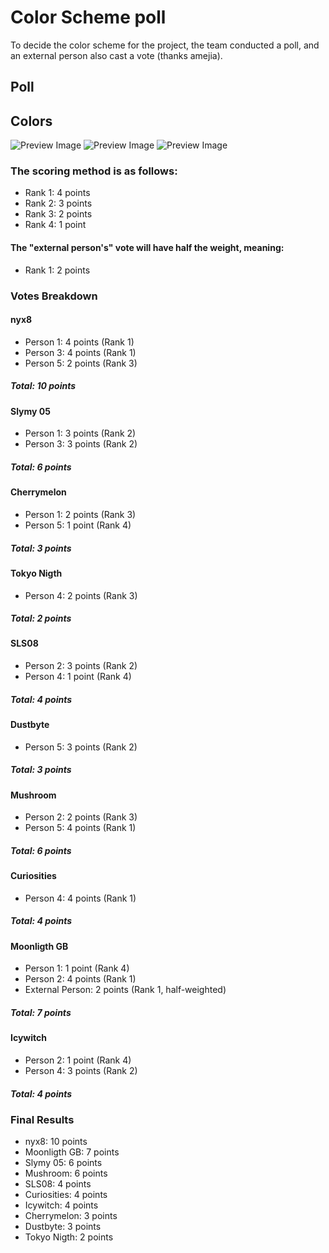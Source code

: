 # Color Scheme poll

To decide the color scheme for the project, the team conducted a poll, and an external person also cast a vote (thanks amejia).

## Poll

## Colors

![Preview Image](https://github.com/isromero/transcendence/tree/feat/Frontend-concept-map/frontend-concept/color_poll/img/colors1.jpg)
![Preview Image](https://github.com/isromero/transcendence/tree/feat/Frontend-concept-map/frontend-concept/color_poll/img/colors2.jpg)
![Preview Image](https://github.com/isromero/transcendence/tree/feat/Frontend-concept-map/frontend-concept/color_poll/img/colors3.jpg)

### The scoring method is as follows:

- Rank 1: 4 points
- Rank 2: 3 points
- Rank 3: 2 points
- Rank 4: 1 point

#### The "external person's" vote will have half the weight, meaning:
- Rank 1: 2 points


### Votes Breakdown
#### nyx8

- Person 1: 4 points (Rank 1)
- Person 3: 4 points (Rank 1)
- Person 5: 2 points (Rank 3)
##### Total: 10 points

#### Slymy 05

- Person 1: 3 points (Rank 2)
- Person 3: 3 points (Rank 2)
##### Total: 6 points

#### Cherrymelon

- Person 1: 2 points (Rank 3)
- Person 5: 1 point (Rank 4)
##### Total: 3 points

#### Tokyo Nigth

- Person 4: 2 points (Rank 3)
##### Total: 2 points

#### SLS08

- Person 2: 3 points (Rank 2)
- Person 4: 1 point (Rank 4)
##### Total: 4 points

#### Dustbyte

- Person 5: 3 points (Rank 2)
##### Total: 3 points

#### Mushroom

- Person 2: 2 points (Rank 3)
- Person 5: 4 points (Rank 1)
##### Total: 6 points

#### Curiosities

- Person 4: 4 points (Rank 1)
##### Total: 4 points

#### Moonligth GB

- Person 1: 1 point (Rank 4)
- Person 2: 4 points (Rank 1)
- External Person: 2 points (Rank 1, half-weighted)
##### Total: 7 points

#### Icywitch

- Person 2: 1 point (Rank 4)
- Person 4: 3 points (Rank 2)
##### Total: 4 points

### Final Results

- nyx8: 10 points
- Moonligth GB: 7 points
- Slymy 05: 6 points
- Mushroom: 6 points
- SLS08: 4 points
- Curiosities: 4 points
- Icywitch: 4 points
- Cherrymelon: 3 points
- Dustbyte: 3 points
- Tokyo Nigth: 2 points

